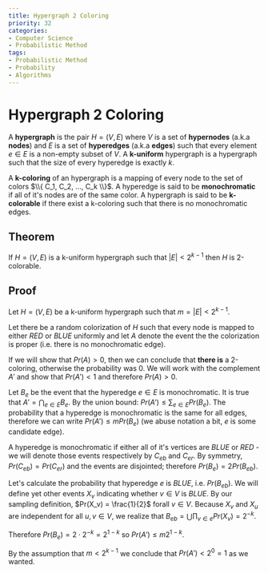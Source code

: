 ```yaml
---
title: Hypergraph 2 Coloring
priority: 32
categories:
- Computer Science
- Probabilistic Method
tags:
- Probabilistic Method
- Probability
- Algorithms
---
```


# Hypergraph 2 Coloring

A **hypergraph** is the pair $H = (V, E)$ where $V$ is a set of **hypernodes** (a.k.a **nodes**) and $E$ is a set of **hyperedges** (a.k.a **edges**) such that every element $e \in E$ is a non-empty subset of $V$. A **k-uniform** hypergraph is a hypergraph such that the size of every hyperedge is exactly $k$.

A **k-coloring** of an hypergraph is a mapping of every node to the set of colors $\\{ C_1, C_2, ..., C_k \\}$. A hyperedge is said to be **monochromatic** if all of it's nodes are of the same color. A hypergraph is said to be **k-colorable** if there exist a k-coloring such that there is no monochromatic edges.

## Theorem

If $H = (V, E)$ is a k-uniform hypergraph such that $|E| < 2^{k-1}$ then $H$ is 2-colorable.

## Proof

Let $H = (V, E)$ be a k-uniform hypergraph such that $m = |E| < 2^{k-1}$.

Let there be a random colorization of $H$ such that every node is mapped to either $RED$ or $BLUE$ uniformly and let $A$ denote the event the the colorization is proper (i.e. there is no monochromatic edge).

If we will show that $Pr(A) > 0$, then we can conclude that **there is** a 2-coloring, otherwise the probability was 0. We will work with the complement $A'$ and show that $Pr(A') < 1$ and therefore $Pr(A) > 0$.

Let $B_e$ be the event that the hyperedge $e \in E$ is monochromatic. It is true that $A' = \bigcap_{e \in E} B_e$. By the union bound: $Pr(A') \leq \sum_{e \in E} Pr(B_e)$. The probability that a hyperedge is monochromatic is the same for all edges, therefore we can write $Pr(A') \leq m Pr(B_e)$ (we abuse notation a bit, $e$ is some candidate edge).

A hyperedge is monochromatic if either all of it's vertices are $BLUE$ or $RED$ - we will denote those events respectively by $C_{eb}$ and $C_{er}$. By symmetry, $Pr(C_{eb}) = Pr(C_{er})$ and the events are disjointed; therefore $Pr(B_e) = 2Pr(B_{eb})$.

Let's calculate the probability that hyperedge $e$ is $BLUE$, i.e. $Pr(B_{eb})$. We will define yet other events $X_v$ indicating whether $v \in V$ is $BLUE$. By our sampling definition, $Pr(X_v) = \frac{1}{2}$ forall $v \in V$. Because $X_v$ and $X_u$ are independent for all $u,v \in V$, we realize that $B_{eb} = \bigcup \prod_{v \in e} Pr(X_v) = 2^{-k}$.

Therefore $Pr(B_e) = 2 \cdot 2^{-k} = 2^{1-k}$ so $Pr(A') \leq m 2^{1-k}$.

By the assumption that $m < 2^{k-1}$ we conclude that $Pr(A') < 2^0 = 1$ as we wanted.
